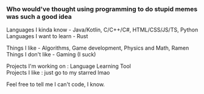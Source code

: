 ### Who would've thought using programming to do stupid memes was such a good idea 
Languages I kinda know - Java/Kotlin, C/C++/C#, HTML/CSS/JS/TS, Python \
Languages I want to learn - Rust

Things I like - Algorithms, Game development, Physics and Math, Ramen \
Things I don't like - Gaming (I suck)

Projects I'm working on : Language Learning Tool \
Projects I like : just go to my starred lmao 

Feel free to tell me I can't code, I know.
